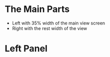 # The Main Parts 
- Left with 35% width of the main view screen
- Right with the rest width of the view

# Left Panel